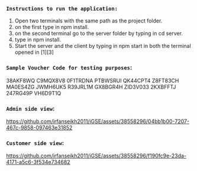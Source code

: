 ### `Instructions to run the application:`
1. Open two terminals with the same path as the project folder.
2. on the first type in npm install.
3. on the second terminal go to the server folder by typing in cd server.  
4. type in npm install.
5. Start the server and the client by typing in npm start in both the terminal opened in [1][3]


### `Sample Voucher Code for testing purposes`:
38AKF8WQ
C9MQX8V8
0F1TRDNA
PTBWSRUI
QK44CPT4
Z8FT83CH
MA0ES4ZG
JWMH6UK5
R39JRL1M
GX8BGR4H
ZID3V033
2KXBFFTJ
247RG49P
VH6D9T1Q


### `Admin side view`:

https://github.com/irfanseikh2011/iGSE/assets/38558296/04bb1b00-7207-467c-9858-097463e31852


### `Customer side view`:

https://github.com/irfanseikh2011/iGSE/assets/38558296/f190fc9e-23da-4171-a5c6-3f534e734682

